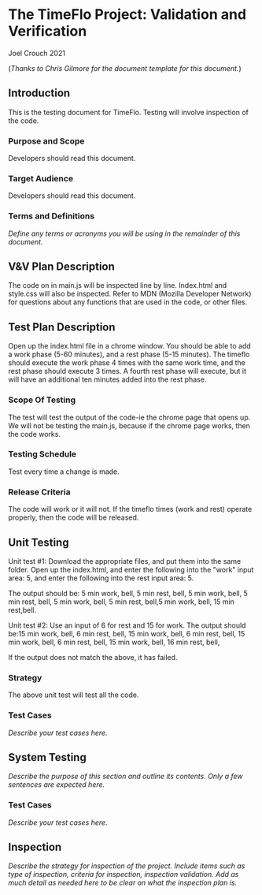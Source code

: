 # The TimeFlo Project: Validation and Verification
Joel Crouch 2021

(*Thanks to Chris Gilmore for the document template for this
document.*)

## Introduction

This is the testing document for TimeFlo.  Testing will involve inspection of the code.

### Purpose and Scope

Developers should read this document.

### Target Audience

Developers should read this document.

### Terms and Definitions

*Define any terms or acronyms you will be using in the remainder of this
document.*

## V&amp;V Plan Description

The code on in main.js will be inspected line by line.  Index.html and style.css will also be inspected.  Refer to MDN
(Mozilla Developer Network) for questions about any functions that are used in the code, or other files. 
## Test Plan Description

Open up the index.html file in a chrome window.  You should be able to add a work phase (5-60 minutes), and a rest phase (5-15 minutes).  The timeflo should execute the work phase 4 times with the same work time, and the rest phase should execute 3 times.  A fourth rest phase will execute, but it will have an additional ten minutes added into the rest phase.

### Scope Of Testing
The test will test the output of the code-ie the chrome page that opens up.  We will not be testing the main.js,
because if the chrome page works, then the code works.


### Testing Schedule

Test every time a change is made.
### Release Criteria

The code will work or it will not.  If the timeflo times (work and rest) operate properly, then the code will be released.


## Unit Testing

Unit test #1: Download the appropriate files, and put them into the same folder.  Open up the index.html, and enter
the following into the "work" input area:  5, and enter the following into the rest input area: 5.

The output should be: 5 min work, bell, 5 min rest, bell, 5 min work, bell, 5 min rest, bell, 5 min work, bell, 5 min rest, bell,5 min work, bell, 15 min rest,bell.

Unit test #2:  Use an input of 6 for rest and 15 for work.  The output should be:15 min work, bell, 6 min rest, bell, 15 min work, bell, 6 min rest, bell, 15 min work, bell, 6 min rest, bell, 15 min work, bell, 16 min rest, bell,

If the output does not match the above, it has failed.
### Strategy

The above unit test will test all the code.

### Test Cases

*Describe your test cases here.*

## System Testing

*Describe the purpose of this section and outline its contents. Only a
few sentences are expected here.*

### Test Cases

*Describe your test cases here.*

## Inspection

*Describe the strategy for inspection of the
project. Include items such as type of inspection, criteria
for inspection, inspection validation. Add as much detail as
needed here to be clear on what the inspection plan is.*
